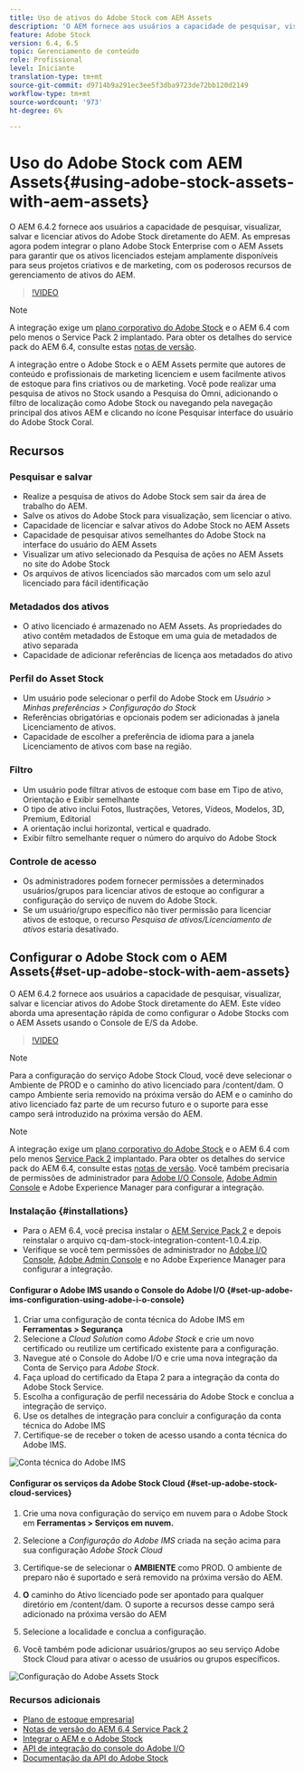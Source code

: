 ```yaml
---
title: Uso de ativos do Adobe Stock com AEM Assets
description: 'O AEM fornece aos usuários a capacidade de pesquisar, visualizar, salvar e licenciar ativos do Adobe Stock diretamente do AEM. As empresas agora podem integrar o plano Adobe Stock Enterprise com o AEM Assets para garantir que os ativos licenciados estejam amplamente disponíveis para seus projetos criativos e de marketing, com os poderosos recursos de gerenciamento de ativos do AEM. '
feature: Adobe Stock
version: 6.4, 6.5
topic: Gerenciamento de conteúdo
role: Profissional
level: Iniciante
translation-type: tm+mt
source-git-commit: d9714b9a291ec3ee5f3dba9723de72bb120d2149
workflow-type: tm+mt
source-wordcount: '973'
ht-degree: 6%

---
```



# Uso do Adobe Stock com AEM Assets{#using-adobe-stock-assets-with-aem-assets}

O AEM 6.4.2 fornece aos usuários a capacidade de pesquisar, visualizar, salvar e licenciar ativos do Adobe Stock diretamente do AEM. As empresas agora podem integrar o plano Adobe Stock Enterprise com o AEM Assets para garantir que os ativos licenciados estejam amplamente disponíveis para seus projetos criativos e de marketing, com os poderosos recursos de gerenciamento de ativos do AEM.

>[!VIDEO](https://video.tv.adobe.com/v/24678/?quality=9&learn=on)

>[!NOTE]
>
>A integração exige um [plano corporativo do Adobe Stock](https://landing.adobe.com/en/na/products/creative-cloud/ctir-4625-stock-for-enterprise/index.html) e o AEM 6.4 com pelo menos o Service Pack 2 implantado. Para obter os detalhes do service pack do AEM 6.4, consulte estas [notas de versão](https://helpx.adobe.com/br/experience-manager/6-4/release-notes/sp-release-notes.html).

A integração entre o Adobe Stock e o AEM Assets permite que autores de conteúdo e profissionais de marketing licenciem e usem facilmente ativos de estoque para fins criativos ou de marketing. Você pode realizar uma pesquisa de ativos no Stock usando a Pesquisa do Omni, adicionando o filtro de localização como Adobe Stock ou navegando pela navegação principal dos ativos AEM e clicando no ícone Pesquisar interface do usuário do Adobe Stock Coral.

## Recursos

### Pesquisar e salvar

* Realize a pesquisa de ativos do Adobe Stock sem sair da área de trabalho do AEM.
* Salve os ativos do Adobe Stock para visualização, sem licenciar o ativo.
* Capacidade de licenciar e salvar ativos do Adobe Stock no AEM Assets
* Capacidade de pesquisar ativos semelhantes do Adobe Stock na interface do usuário do AEM Assets
* Visualizar um ativo selecionado da Pesquisa de ações no AEM Assets no site do Adobe Stock
* Os arquivos de ativos licenciados são marcados com um selo azul licenciado para fácil identificação

### Metadados dos ativos

* O ativo licenciado é armazenado no AEM Assets. As propriedades do ativo contêm metadados de Estoque em uma guia de metadados de ativo separada
* Capacidade de adicionar referências de licença aos metadados do ativo

### Perfil do Asset Stock

* Um usuário pode selecionar o perfil do Adobe Stock em *Usuário > Minhas preferências > Configuração do Stock*
* Referências obrigatórias e opcionais podem ser adicionadas à janela Licenciamento de ativos.
* Capacidade de escolher a preferência de idioma para a janela Licenciamento de ativos com base na região.

### Filtro

* Um usuário pode filtrar ativos de estoque com base em Tipo de ativo, Orientação e Exibir semelhante
* O tipo de ativo inclui Fotos, Ilustrações, Vetores, Vídeos, Modelos, 3D, Premium, Editorial
* A orientação inclui horizontal, vertical e quadrado.
* Exibir filtro semelhante requer o número do arquivo do Adobe Stock

### Controle de acesso

* Os administradores podem fornecer permissões a determinados usuários/grupos para licenciar ativos de estoque ao configurar a configuração do serviço de nuvem do Adobe Stock.
* Se um usuário/grupo específico não tiver permissão para licenciar ativos de estoque, o recurso *Pesquisa de ativos/Licenciamento de ativos* estaria desativado.

## Configurar o Adobe Stock com o AEM Assets{#set-up-adobe-stock-with-aem-assets}

O AEM 6.4.2 fornece aos usuários a capacidade de pesquisar, visualizar, salvar e licenciar ativos do Adobe Stock diretamente do AEM. Este vídeo aborda uma apresentação rápida de como configurar o Adobe Stocks com o AEM Assets usando o Console de E/S da Adobe.

>[!VIDEO](https://video.tv.adobe.com/v/25043/?quality=12&learn=on)

>[!NOTE]
>
>Para a configuração do serviço Adobe Stock Cloud, você deve selecionar o Ambiente de PROD e o caminho do ativo licenciado para /content/dam. O campo Ambiente seria removido na próxima versão do AEM e o caminho do ativo licenciado faz parte de um recurso futuro e o suporte para esse campo será introduzido na próxima versão do AEM.

>[!NOTE]
>
>A integração exige um [plano corporativo do Adobe Stock](https://landing.adobe.com/en/na/products/creative-cloud/ctir-4625-stock-for-enterprise/index.html) e o AEM 6.4 com pelo menos [Service Pack 2](https://www.adobeaemcloud.com/content/marketplace/marketplaceProxy.html?packagePath=/content/companies/public/adobe/packages/cq640/servicepack/AEM-6.4.2.0) implantado. Para obter os detalhes do service pack do AEM 6.4, consulte estas [notas de versão](https://helpx.adobe.com/experience-manager/6-4/release-notes/sp-release-notes.html). Você também precisaria de permissões de administrador para [Adobe I/O Console](https://console.adobe.io/), [Adobe Admin Console](https://adminconsole.adobe.com/) e Adobe Experience Manager para configurar a integração.

### Instalação {#installations}

* Para o AEM 6.4, você precisa instalar o [AEM Service Pack 2](https://www.adobeaemcloud.com/content/marketplace/marketplaceProxy.html?packagePath=/content/companies/public/adobe/packages/cq640/servicepack/AEM-6.4.2.0) e depois reinstalar o arquivo cq-dam-stock-integration-content-1.0.4.zip.
* Verifique se você tem permissões de administrador no [Adobe I/O Console](https://console.adobe.io/), [Adobe Admin Console](https://adminconsole.adobe.com/) e no Adobe Experience Manager para configurar a integração.

#### Configurar o Adobe IMS usando o Console do Adobe I/O {#set-up-adobe-ims-configuration-using-adobe-i-o-console}

1. Criar uma configuração de conta técnica do Adobe IMS em **Ferramentas > Segurança**
2. Selecione a *Cloud Solution* como *Adobe Stock* e crie um novo certificado ou reutilize um certificado existente para a configuração.
3. Navegue até o Console do Adobe I/O e crie uma nova integração da Conta de Serviço para *Adobe Stock*.
4. Faça upload do certificado da Etapa 2 para a integração da conta do Adobe Stock Service.
5. Escolha a configuração de perfil necessária do Adobe Stock e conclua a integração de serviço.
6. Use os detalhes de integração para concluir a configuração da conta técnica do Adobe IMS
7. Certifique-se de receber o token de acesso usando a conta técnica do Adobe IMS.

![Conta técnica do Adobe IMS](assets/screen_shot_2018-10-22at12219pm.png)

#### Configurar os serviços da Adobe Stock Cloud {#set-up-adobe-stock-cloud-services}

1. Crie uma nova configuração do serviço em nuvem para o Adobe Stock em **Ferramentas > Serviços em nuvem.**
2. Selecione a *Configuração do Adobe IMS* criada na seção acima para sua configuração *Adobe Stock Cloud*

3. Certifique-se de selecionar o **AMBIENTE** como PROD. O ambiente de preparo não é suportado e será removido na próxima versão do AEM.
4. **O** caminho do Ativo licenciado pode ser apontado para qualquer diretório em /content/dam. O suporte a recursos desse campo será adicionado na próxima versão do AEM
5. Selecione a localidade e conclua a configuração.
6. Você também pode adicionar usuários/grupos ao seu serviço Adobe Stock Cloud para ativar o acesso de usuários ou grupos específicos.

![Configuração do Adobe Assets Stock](assets/screen_shot_2018-10-22at12425pm.png)

### Recursos adicionais

* [Plano de estoque empresarial](https://landing.adobe.com/en/na/products/creative-cloud/ctir-4625-stock-for-enterprise/index.html)
* [Notas de versão do AEM 6.4 Service Pack 2](https://helpx.adobe.com/experience-manager/6-4/release-notes/sp-release-notes.html)
* [Integrar o AEM e o Adobe Stock](https://helpx.adobe.com/experience-manager/6-5/assets/using/aem-assets-adobe-stock.html#IntegrateAEMandAdobeStock)
* [API de integração do console do Adobe I/O](https://www.adobe.io/apis/cloudplatform/console/authentication/gettingstarted.html)
* [Documentação da API do Adobe Stock](https://www.adobe.io/apis/creativecloud/stock/docs.html)